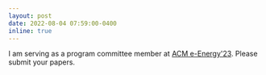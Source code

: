 ```yaml
---
layout: post
date: 2022-08-04 07:59:00-0400
inline: true
---
```


I am serving as a program committee member at [ACM e-Energy'23](https://energy.acm.org/conferences/eenergy/2023/). Please submit your papers. 